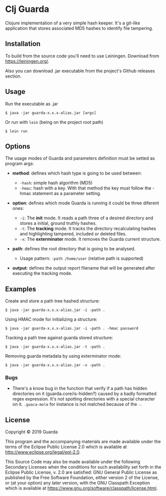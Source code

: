 # Clj Guarda

Clojure implementation of a very simple hash keeper. It's a git-like application that stores associated MD5 hashes to identify file tampering.

## Installation

To build from the source code you'll need to use Leiningen. Download from https://leiningen.org/.

Also you can download .jar executable from the project's Github releases section.

## Usage

Run the executable as .jar

    $ java -jar guarda-x.x.x-alias.jar [args]

Or run with `lein` (being on the project root path)

    $ lein run

## Options

The usage modes of Guarda and parameters definition must be setted as program args:

- **method**: defines which hash type is going to be used between:
  - `-hash`: simple hash algorithm (MD5)
  - `-hmac`: hash with a key. With that method the key must follow the -hmac statement as a parameter setting.

- **option**: defines which mode Guarda is running it could be three diferent ones:
  - `-i`: The **init** mode. It reads a path three of a desired directory and stores a initial, ground truthly hashes.
  - `-t`: The **tracking** mode. It tracks the directory recalculating hashes and highlighting tampered, included or deleted files.
  - `-x`: The **exterminator** mode. It removes the Guarda current structure.

- **path**: defines the root directory that is going to be analysed.
  - Usage pattern: `-path /home/user` (relative path is supported)

- **output**: defines the output report filename that will be generated after executing the tracking mode.

## Examples

Create and store a path tree hashed structure:

```
$ java -jar guarda-x.x.x-alias.jar -i -path .
```

Using HMAC mode for initializing a structure:

```
$ java -jar guarda-x.x.x-alias.jar -i -path . -hmac password
```

Tracking a path tree against guarda stored structure:

```
$ java -jar guarda-x.x.x-alias.jar -t -path .
```

Removing guarda metadata by using exterminator mode:

```
$ java -jar guarda-x.x.x-alias.jar -x -path .
```

### Bugs

- There's a know bug in the function that verify if a path has hidden directories on it (guarda.core/is-hidden?) caused by a badly formatted regex expression. It's not spotting directories with a special character on it. `.guaca-mole` for instance is not matched because of the `-`. 

## License

Copyright © 2019 Guarda

This program and the accompanying materials are made available under the
terms of the Eclipse Public License 2.0 which is available at
http://www.eclipse.org/legal/epl-2.0.

This Source Code may also be made available under the following Secondary
Licenses when the conditions for such availability set forth in the Eclipse
Public License, v. 2.0 are satisfied: GNU General Public License as published by
the Free Software Foundation, either version 2 of the License, or (at your
option) any later version, with the GNU Classpath Exception which is available
at https://www.gnu.org/software/classpath/license.html.
